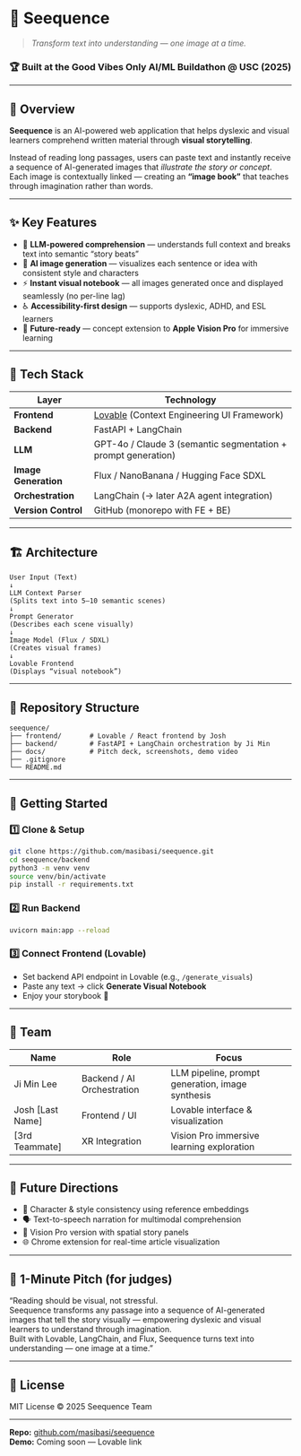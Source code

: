 # 🧩 Seequence
> *Transform text into understanding — one image at a time.*

### 🏆 Built at the **Good Vibes Only AI/ML Buildathon @ USC (2025)**

---

## 🎯 Overview

**Seequence** is an AI-powered web application that helps dyslexic and visual learners comprehend written material through **visual storytelling**.

Instead of reading long passages, users can paste text and instantly receive a sequence of AI-generated images that *illustrate the story or concept*.  
Each image is contextually linked — creating an **“image book”** that teaches through imagination rather than words.

---

## ✨ Key Features

- 🧠 **LLM-powered comprehension** — understands full context and breaks text into semantic “story beats”
- 🎨 **AI image generation** — visualizes each sentence or idea with consistent style and characters
- ⚡ **Instant visual notebook** — all images generated once and displayed seamlessly (no per-line lag)
- ♿ **Accessibility-first design** — supports dyslexic, ADHD, and ESL learners
- 🥽 **Future-ready** — concept extension to **Apple Vision Pro** for immersive learning

---

## 🧰 Tech Stack

| Layer | Technology |
|--------|-------------|
| **Frontend** | [Lovable](https://lovable.ai) (Context Engineering UI Framework) |
| **Backend** | FastAPI + LangChain |
| **LLM** | GPT-4o / Claude 3 (semantic segmentation + prompt generation) |
| **Image Generation** | Flux / NanoBanana / Hugging Face SDXL |
| **Orchestration** | LangChain (→ later A2A agent integration) |
| **Version Control** | GitHub (monorepo with FE + BE) |

---

## 🏗 Architecture

```
User Input (Text)
↓
LLM Context Parser
(Splits text into 5–10 semantic scenes)
↓
Prompt Generator
(Describes each scene visually)
↓
Image Model (Flux / SDXL)
(Creates visual frames)
↓
Lovable Frontend
(Displays “visual notebook”)
```

---

## 📁 Repository Structure

```
seequence/
├── frontend/       # Lovable / React frontend by Josh
├── backend/        # FastAPI + LangChain orchestration by Ji Min
├── docs/           # Pitch deck, screenshots, demo video
├── .gitignore
└── README.md
```

---

## 🚀 Getting Started

### 1️⃣ Clone & Setup
```bash
git clone https://github.com/masibasi/seequence.git
cd seequence/backend
python3 -m venv venv
source venv/bin/activate
pip install -r requirements.txt
```

### 2️⃣ Run Backend
```bash
uvicorn main:app --reload
```

### 3️⃣ Connect Frontend (Lovable)
- Set backend API endpoint in Lovable (e.g., `/generate_visuals`)
- Paste any text → click **Generate Visual Notebook**
- Enjoy your storybook 🎨

---

## 🧩 Team

| Name | Role | Focus |
|------|------|-------|
| Ji Min Lee | Backend / AI Orchestration | LLM pipeline, prompt generation, image synthesis |
| Josh [Last Name] | Frontend / UI | Lovable interface & visualization |
| [3rd Teammate] | XR Integration | Vision Pro immersive learning exploration |

---

## 🧠 Future Directions
- 🔁 Character & style consistency using reference embeddings  
- 🗣️ Text-to-speech narration for multimodal comprehension  
- 🥽 Vision Pro version with spatial story panels  
- 🌐 Chrome extension for real-time article visualization  

---

## 💬 1-Minute Pitch (for judges)
“Reading should be visual, not stressful.  
Seequence transforms any passage into a sequence of AI-generated images that tell the story visually — empowering dyslexic and visual learners to understand through imagination.  
Built with Lovable, LangChain, and Flux, Seequence turns text into understanding — one image at a time.”

---

## 📜 License
MIT License © 2025 Seequence Team

---

**Repo:** [github.com/masibasi/seequence](https://github.com/masibasi/seequence)  
**Demo:** Coming soon — Lovable link
